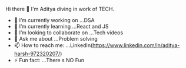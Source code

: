 Hi there 👋 I'm Aditya diving in work of TECH.

- 🔭 I’m currently working on ...DSA
- 🌱 I’m currently learning ...React and JS
- 👯 I’m looking to collaborate on ...Tech videos
- 💬 Ask me about ...Problem solving
- 📫 How to reach me: ...LinkedIn(https://www.linkedin.com/in/aditya-harsh-972320207/)
- ⚡ Fun fact: ...There s NO Fun
